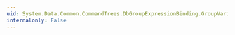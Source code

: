 ```yaml
---
uid: System.Data.Common.CommandTrees.DbGroupExpressionBinding.GroupVariable
internalonly: False
---
```


